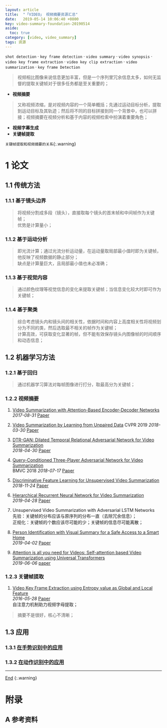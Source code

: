 ```yaml
---
layout: article
title:  "「VIDEO」 视频摘要资源汇总"
date:   2019-05-14 10:06:40 +0800
key: video-summary-foundation-20190514
aside:
  toc: true
category: [video, video_summary]
tags: 资源
---
```

<span id='head'></span>
`shot detection` · `key frame detection` · `video summary` · `video synopsis` · `video key frame extraction` · `video key clip extraction` · `video summarization` · `key frame Detection`   

>视频相比图像来说信息更加丰富，但是一个序列里冗余信息太多，如何无监督的提取关键帧对于很多任务都是至关重要的；   


<!--more-->

- **视频摘要**   
>又称视频浓缩，是对视频内容的一个简单概括；先通过运动目标分析，提取到运动目标及其轨迹；然后将不同的目标拼接到同一个背景中，也可以拼接；视频摘要在视频分析和基于内容的视频检索中扮演着重要角色；    


- **视频字幕生成**   
- **关键帧提取**   

`关键帧提取和视频摘要的关系`{:.warning}   

# 1 论文
## 1.1 传统方法
### 1.1.1 基于镜头边界
>将视频分割成多段（镜头），直接取每个镜头的首末帧和中间帧作为关键帧；   
优势是计算量小；   

### 1.1.2 基于运动分析
>即光流计算；通过光流分析运动量，在运动量取局部最小值时即为关键帧，他反映了视频数据的静止部分；   
缺点是计算量巨大，且局部最小值也未必准确；    

### 1.1.3 基于视觉内容
>通过颜色纹理等视觉信息的变化来提取关键帧；当信息变化较大时即可作为关键帧；      

### 1.1.4 基于聚类
>综合考虑镜头内和镜头间的相关性，依据时间和内容上高度相关性将视频划分为不同的类，然后选取最不相关的帧作为关键帧；   
计算高效，可获取变化显著的帧，但不能有效保存镜头内图像帧的时间顺序和动态信息；   


## 1.2 机器学习方法

### 1.2.1 基于回归
>通过机器学习算法对每帧图像进行打分，取最高分为关键帧；   

### 1.2.2 视频摘要

1. [Video Summarization with Attention-Based Encoder-Decoder Networks](http://cn.arxiv.org/abs/1708.09545)   
*2017-08-31* [Paper](https://arxiv.org/abs/1708.09545)   

1. [Video Summarization by Learning from Unpaired Data](http://cn.arxiv.org/abs/1805.12174)
CVPR 2019 *2018-03-30* [Paper](https://arxiv.org/abs/1805.12174)   

1. [DTR-GAN: Dilated Temporal Relational Adversarial Network for Video Summarization](http://cn.arxiv.org/abs/1804.11228)   
*2018-04-30* [Paper](https://arxiv.org/abs/1804.11228)   

1. [Query-Conditioned Three-Player Adversarial Network for Video Summarization](http://cn.arxiv.org/abs/1807.06677)   
BMVC 2018 *2018-07-17* [Paper](https://arxiv.org/abs/1807.06677)   

1. [Discriminative Feature Learning for Unsupervised Video Summarization](http://cn.arxiv.org/abs/1811.09791)   
*2018-11-24* [Paper](https://arxiv.org/abs/1811.09791)    

1. [Hierarchical Recurrent Neural Network for Video Summarization](http://cn.arxiv.org/abs/1904.12251)   
*2019-04-28* [Paper](https://arxiv.org/abs/1904.12251)   

1. Unsupervised Video Summarization with Adversarial LSTM Networks   
先验：关键帧的分布应该与原序列的分布一直（去除冗余信息）；  
正规化：关键帧的个数应该尽可能的少；关键帧的信息尽可能离散；   

1. [Person Identification with Visual Summary for a Safe Access to a Smart Home](http://cn.arxiv.org/abs/1904.01178)   
*2019-04-02* [Paper](https://arxiv.org/abs/1904.01178)   

1. [Attention is all you need for Videos: Self-attention based Video Summarization using Universal Transformers](http://cn.arxiv.org/abs/1906.02792)   
*2019-06-06* [paper](https://arxiv.org/abs/1906.02792)    


### 1.2.3 关键帧提取
1. [Video Key Frame Extraction using Entropy value as Global and Local Feature](http://cn.arxiv.org/abs/1605.08857)   
*2016-05-28* [Paper](https://arxiv.org/abs/1605.08857)   
自注意力机制助力视频字母提取；    

>摘要不是很好，核心不清晰；   


## 1.3 应用
### 1.3.1  [在手势识别中的应用](/cv/human/gesture_recognition/2019/05/14/foundation.html#12-基于关键帧)

### 1.3.2 [在动作识别中的应用](/cv/human/pose_estimation/2019/05/14/foundation.html#231-关键帧提取)

-------------------  
[End](#head)
{:.warning}  


# 附录
## A 参考资料

